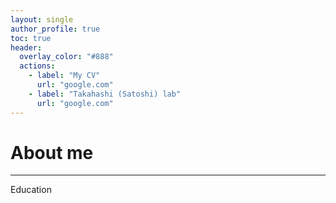 ```yaml
---
layout: single
author_profile: true
toc: true
header:
  overlay_color: "#888"
  actions:
    - label: "My CV"
      url: "google.com"
    - label: "Takahashi (Satoshi) lab"
      url: "google.com"
---
```

# About me
---
Education